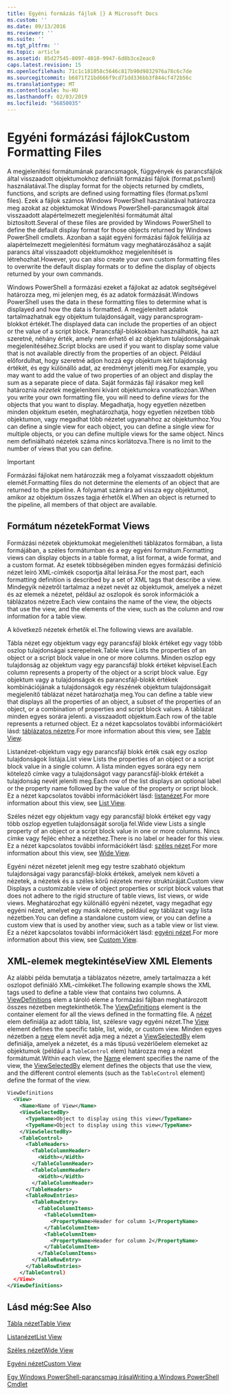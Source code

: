 ```yaml
---
title: Egyéni formázás fájlok |} A Microsoft Docs
ms.custom: ''
ms.date: 09/13/2016
ms.reviewer: ''
ms.suite: ''
ms.tgt_pltfrm: ''
ms.topic: article
ms.assetid: 85d27545-8097-4010-9947-6d8b3ce2eac0
caps.latest.revision: 15
ms.openlocfilehash: 71c1c181058c5646c817b90d9832976a78c6c7de
ms.sourcegitcommit: b6871f21bd666f9cd71dd336bb3f844cf472b56c
ms.translationtype: MT
ms.contentlocale: hu-HU
ms.lasthandoff: 02/03/2019
ms.locfileid: "56850035"
---
```

# <a name="custom-formatting-files"></a><span data-ttu-id="2fb2d-102">Egyéni formázási fájlok</span><span class="sxs-lookup"><span data-stu-id="2fb2d-102">Custom Formatting Files</span></span>

<span data-ttu-id="2fb2d-103">A megjelenítési formátumának parancsmagok, függvények és parancsfájlok által visszaadott objektumokhoz definiált formázási fájlok (format.ps1xml) használatával.</span><span class="sxs-lookup"><span data-stu-id="2fb2d-103">The display format for the objects returned by cmdlets, functions, and scripts are defined using formatting files (format.ps1xml files).</span></span> <span data-ttu-id="2fb2d-104">Ezek a fájlok számos Windows PowerShell használatával határozza meg azokat az objektumokat Windows PowerShell-parancsmagok által visszaadott alapértelmezett megjelenítési formátumát által biztosított.</span><span class="sxs-lookup"><span data-stu-id="2fb2d-104">Several of these files are provided by Windows PowerShell to define the default display format for those objects returned by Windows PowerShell cmdlets.</span></span> <span data-ttu-id="2fb2d-105">Azonban a saját egyéni formázási fájlok felülírja az alapértelmezett megjelenítési formátum vagy meghatározásához a saját parancs által visszaadott objektumokhoz megjelenítését is létrehozhat.</span><span class="sxs-lookup"><span data-stu-id="2fb2d-105">However, you can also create your own custom formatting files to overwrite the default display formats or to define the display of objects returned by your own commands.</span></span>

<span data-ttu-id="2fb2d-106">Windows PowerShell a formázási ezeket a fájlokat az adatok segítségével határozza meg, mi jelenjen meg, és az adatok formázását.</span><span class="sxs-lookup"><span data-stu-id="2fb2d-106">Windows PowerShell uses the data in these formatting files to determine what is displayed and how the data is formatted.</span></span> <span data-ttu-id="2fb2d-107">A megjelenített adatok tartalmazhatnak egy objektum tulajdonságait, vagy parancsprogram-blokkot értékét.</span><span class="sxs-lookup"><span data-stu-id="2fb2d-107">The displayed data can include the properties of an object or the value of a script block.</span></span>  <span data-ttu-id="2fb2d-108">Parancsfájl-blokkokban használhatók, ha azt szeretné, néhány érték, amely nem érhető el az objektum tulajdonságainak megjelenítéséhez.</span><span class="sxs-lookup"><span data-stu-id="2fb2d-108">Script blocks are used if you want to display some value that is not available directly from the properties of an object.</span></span> <span data-ttu-id="2fb2d-109">Például előfordulhat, hogy szeretné adjon hozzá egy objektum két tulajdonság értékét, és egy különálló adat, az eredményt jeleníti meg.</span><span class="sxs-lookup"><span data-stu-id="2fb2d-109">For example, you may want to add the value of two properties of an object and display the sum as a separate piece of data.</span></span> <span data-ttu-id="2fb2d-110">Saját formázás fájl írásakor meg kell határoznia *nézetek* megjeleníteni kívánt objektumokra vonatkozóan.</span><span class="sxs-lookup"><span data-stu-id="2fb2d-110">When you write your own formatting file, you will need to define *views* for the objects that you want to display.</span></span> <span data-ttu-id="2fb2d-111">Megadhatja, hogy egyetlen nézetben minden objektum esetén, meghatározhatja, hogy egyetlen nézetben több objektumon, vagy megadhat több nézetet ugyanahhoz az objektumhoz.</span><span class="sxs-lookup"><span data-stu-id="2fb2d-111">You can define a single view for each object, you can define a single view for multiple objects, or you can define multiple views for the same object.</span></span> <span data-ttu-id="2fb2d-112">Nincs nem definiálható nézetek száma nincs korlátozva.</span><span class="sxs-lookup"><span data-stu-id="2fb2d-112">There is no limit to the number of views that you can define.</span></span>

> [!IMPORTANT]
> <span data-ttu-id="2fb2d-113">Formázási fájlokat nem határozzák meg a folyamat visszaadott objektum elemét.</span><span class="sxs-lookup"><span data-stu-id="2fb2d-113">Formatting files do not determine the elements of an object that are returned to the pipeline.</span></span> <span data-ttu-id="2fb2d-114">A folyamat számára ad vissza egy objektumot, amikor az objektum összes tagja érhetők el.</span><span class="sxs-lookup"><span data-stu-id="2fb2d-114">When an object is returned to the pipeline, all members of that object are available.</span></span>

## <a name="format-views"></a><span data-ttu-id="2fb2d-115">Formátum nézetek</span><span class="sxs-lookup"><span data-stu-id="2fb2d-115">Format Views</span></span>

<span data-ttu-id="2fb2d-116">Formázási nézetek objektumokat megjelenítheti táblázatos formában, a lista formájában, a széles formátumban és a egy egyéni formátum.</span><span class="sxs-lookup"><span data-stu-id="2fb2d-116">Formatting views can display objects in a table format, a list format, a wide format, and a custom format.</span></span> <span data-ttu-id="2fb2d-117">Az esetek többségében minden egyes formázási definíció nézet leíró XML-címkék csoportja által leírása.</span><span class="sxs-lookup"><span data-stu-id="2fb2d-117">For the most part, each formatting definition is described by a set of XML tags that describe a view.</span></span> <span data-ttu-id="2fb2d-118">Mindegyik nézetről tartalmaz a nézet nevét az objektumok, amelyek a nézet és az elemek a nézetet, például az oszlopok és sorok információk a táblázatos nézetre.</span><span class="sxs-lookup"><span data-stu-id="2fb2d-118">Each view contains the name of the view, the objects that use the view, and the elements of the view, such as the column and row information for a table view.</span></span>

<span data-ttu-id="2fb2d-119">A következő nézetek érhetők el.</span><span class="sxs-lookup"><span data-stu-id="2fb2d-119">The following views are available.</span></span>

<span data-ttu-id="2fb2d-120">Tábla nézet egy objektum vagy egy parancsfájl blokk értéket egy vagy több oszlop tulajdonságai szerepelnek.</span><span class="sxs-lookup"><span data-stu-id="2fb2d-120">Table view Lists the properties of an object or a script block value in one or more columns.</span></span> <span data-ttu-id="2fb2d-121">Minden oszlop egy tulajdonság az objektum vagy egy parancsfájl blokk értéket képvisel.</span><span class="sxs-lookup"><span data-stu-id="2fb2d-121">Each column represents a property of the object or a script block value.</span></span> <span data-ttu-id="2fb2d-122">Egy objektum vagy a tulajdonságok és parancsfájl-blokk értékek kombinációjának a tulajdonságok egy részének objektum tulajdonságait megjelenítő táblázat nézet határozhatja meg.</span><span class="sxs-lookup"><span data-stu-id="2fb2d-122">You can define a table view that displays all the properties of an object, a subset of the properties of an object, or a combination of properties and script block values.</span></span> <span data-ttu-id="2fb2d-123">A táblázat minden egyes sorára jelenti. a visszaadott objektum.</span><span class="sxs-lookup"><span data-stu-id="2fb2d-123">Each row of the table represents a returned object.</span></span> <span data-ttu-id="2fb2d-124">Ez a nézet kapcsolatos további információkért lásd: [táblázatos nézetre](../format/creating-a-table-view.md).</span><span class="sxs-lookup"><span data-stu-id="2fb2d-124">For more information about this view, see [Table View](../format/creating-a-table-view.md).</span></span>

<span data-ttu-id="2fb2d-125">Listanézet-objektum vagy egy parancsfájl blokk érték csak egy oszlop tulajdonságok listája.</span><span class="sxs-lookup"><span data-stu-id="2fb2d-125">List view Lists the properties of an object or a script block value in a single column.</span></span> <span data-ttu-id="2fb2d-126">A lista minden egyes sorára egy nem kötelező címke vagy a tulajdonságot vagy parancsfájl-blokk értékét a tulajdonság nevét jeleníti meg.</span><span class="sxs-lookup"><span data-stu-id="2fb2d-126">Each row of the list displays an optional label or the property name followed by the value of the property or script block.</span></span> <span data-ttu-id="2fb2d-127">Ez a nézet kapcsolatos további információkért lásd: [listanézet](../format/creating-a-list-view.md).</span><span class="sxs-lookup"><span data-stu-id="2fb2d-127">For more information about this view, see [List View](../format/creating-a-list-view.md).</span></span>

<span data-ttu-id="2fb2d-128">Széles nézet egy objektum vagy egy parancsfájl blokk értéket egy vagy több oszlop egyetlen tulajdonságát sorolja fel.</span><span class="sxs-lookup"><span data-stu-id="2fb2d-128">Wide view Lists a single property of an object or a script block value in one or more columns.</span></span> <span data-ttu-id="2fb2d-129">Nincs címke vagy fejléc ehhez a nézethez.</span><span class="sxs-lookup"><span data-stu-id="2fb2d-129">There is no label or header for this view.</span></span> <span data-ttu-id="2fb2d-130">Ez a nézet kapcsolatos további információkért lásd: [széles nézet](../format/creating-a-wide-view.md).</span><span class="sxs-lookup"><span data-stu-id="2fb2d-130">For more information about this view, see [Wide View](../format/creating-a-wide-view.md).</span></span>

<span data-ttu-id="2fb2d-131">Egyéni nézet nézetet jelenít meg egy testre szabható objektum tulajdonságai vagy parancsfájl-blokk értékek, amelyek nem követi a nézetek, a nézetek és a széles körű nézetek merev struktúráját.</span><span class="sxs-lookup"><span data-stu-id="2fb2d-131">Custom view Displays a customizable view of object properties or script block values that does not adhere to the rigid structure of table views, list views, or wide views.</span></span> <span data-ttu-id="2fb2d-132">Meghatározhat egy különálló egyéni nézetet, vagy megadhat egy egyéni nézet, amelyet egy másik nézetre, például egy táblázat vagy lista nézetben.</span><span class="sxs-lookup"><span data-stu-id="2fb2d-132">You can define a standalone custom view, or you can define a custom view that is used by another view, such as a table view or list view.</span></span> <span data-ttu-id="2fb2d-133">Ez a nézet kapcsolatos további információkért lásd: [egyéni nézet](../format/creating-custom-controls.md).</span><span class="sxs-lookup"><span data-stu-id="2fb2d-133">For more information about this view, see [Custom View](../format/creating-custom-controls.md).</span></span>

## <a name="view-xml-elements"></a><span data-ttu-id="2fb2d-134">XML-elemek megtekintése</span><span class="sxs-lookup"><span data-stu-id="2fb2d-134">View XML Elements</span></span>

<span data-ttu-id="2fb2d-135">Az alábbi példa bemutatja a táblázatos nézetre, amely tartalmazza a két oszlopot definiáló XML-címkéket.</span><span class="sxs-lookup"><span data-stu-id="2fb2d-135">The following example shows the XML tags used to define a table view that contains two columns.</span></span> <span data-ttu-id="2fb2d-136">A [ViewDefinitions](../format/viewdefinitions-element-format.md) elem a tároló eleme a formázási fájlban meghatározott összes nézetben megtekinthetők.</span><span class="sxs-lookup"><span data-stu-id="2fb2d-136">The [ViewDefinitions](../format/viewdefinitions-element-format.md) element is the container element for all the views defined in the formatting file.</span></span> <span data-ttu-id="2fb2d-137">A [nézet](../format/view-element-format.md) elem definiálja az adott tábla, list, szélesre vagy egyéni nézet.</span><span class="sxs-lookup"><span data-stu-id="2fb2d-137">The [View](../format/view-element-format.md) element defines the specific table, list, wide, or custom view.</span></span> <span data-ttu-id="2fb2d-138">Minden egyes nézetben a [neve](../format/name-element-for-view-format.md) elem nevét adja meg a nézet a [ViewSelectedBy](../format/viewselectedby-element-format.md) elem definiálja, amelyek a nézetet, és a más típusú vezérlőelem elemeket az objektumok (például a `TableControl` elem) határozza meg a nézet formátumát.</span><span class="sxs-lookup"><span data-stu-id="2fb2d-138">Within each view, the [Name](../format/name-element-for-view-format.md) element specifies the name of the view, the [ViewSelectedBy](../format/viewselectedby-element-format.md) element defines the objects that use the view, and the different control elements (such as the `TableControl` element) define the format of the view.</span></span>

```xml
ViewDefinitions
  <View>
    <Name>Name of View</Name>
    <ViewSelectedBy>
      <TypeName>Object to display using this view</TypeName>
      <TypeName>Object to display using this view</TypeName>
    </ViewSelectedBy>
    <TableControl>
      <TableHeaders>
        <TableColumnHeader>
          <Width></Width>
        </TableColumnHeader>
        <TableColumnHeader>
          <Width></Width>
        </TableColumnHeader>
      </TableHeaders>
      <TableRowEntries>
        <TableRowEntry>
          <TableColumnItems>
            <TableColumnItem>
              <PropertyName>Header for column 1</PropertyName>
            </TableColumnItem>
            <TableColumnItem>
              <PropertyName>Header for column 2</PropertyName>
            </TableColumnItem>
          </TableColumnItems>
        </TableRowEntry>
      </TableRowEntries>
    </TableControl)
  </View>
</ViewDefinitions>

```

## <a name="see-also"></a><span data-ttu-id="2fb2d-139">Lásd még:</span><span class="sxs-lookup"><span data-stu-id="2fb2d-139">See Also</span></span>

[<span data-ttu-id="2fb2d-140">Tábla nézet</span><span class="sxs-lookup"><span data-stu-id="2fb2d-140">Table View</span></span>](../format/creating-a-table-view.md)

[<span data-ttu-id="2fb2d-141">Listanézet</span><span class="sxs-lookup"><span data-stu-id="2fb2d-141">List View</span></span>](../format/creating-a-list-view.md)

[<span data-ttu-id="2fb2d-142">Széles nézet</span><span class="sxs-lookup"><span data-stu-id="2fb2d-142">Wide View</span></span>](../format/creating-a-wide-view.md)

[<span data-ttu-id="2fb2d-143">Egyéni nézet</span><span class="sxs-lookup"><span data-stu-id="2fb2d-143">Custom View</span></span>](../format/creating-custom-controls.md)

[<span data-ttu-id="2fb2d-144">Egy Windows PowerShell-parancsmag írása</span><span class="sxs-lookup"><span data-stu-id="2fb2d-144">Writing a Windows PowerShell Cmdlet</span></span>](./writing-a-windows-powershell-cmdlet.md)
